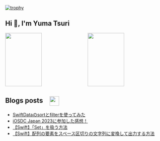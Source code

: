 [![trophy](https://github-profile-trophy.vercel.app/?username=y-ma3&column=7&theme=onedark)](https://github.com/ryo-ma/github-profile-trophy)

## Hi 👋, I'm Yuma Tsuri

<p><img align="right" width="48%" src="https://github-readme-stats.vercel.app/api/top-langs?username=y-ma3&show_icons=true&locale=en&layout=compact&theme=onedark" height="170px" /></p>

<p><img align="center" width="48%" src="https://github-readme-streak-stats.herokuapp.com/?user=y-ma3&" height="170px" /></p>

## Blogs posts　<a href="https://qiita.com/y_ma3" target="blank"><img align="center" src="https://github.com/y-ma3/y-ma3/assets/133128231/f786ae52-1372-4110-afe1-2531d6a44860" width="30" height="30" /></a>

<p><a href="/https://qiita.com/y_ma3/feed" target="blank"></a></p>

<!-- BLOG-POST-LIST:START -->
- [SwiftDataのsortとfilterを使ってみた](https://qiita.com/y_ma3/items/5395ee29e6aa0f6912c1)
- [iOSDC Japan 2023に参加した感想！](https://qiita.com/y_ma3/items/4a9084a6764f7e189d01)
- [【Swift】「Set」を扱う方法](https://qiita.com/y_ma3/items/97f20ca6bdfc0e5f523a)
- [【Swift】配列の要素をスペース区切りの文字列に変換して出力する方法](https://qiita.com/y_ma3/items/4e1fc730724c890cc8a5)
<!-- BLOG-POST-LIST:END -->
